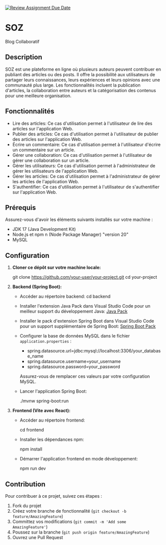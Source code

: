 [![Review Assignment Due Date](https://classroom.github.com/assets/deadline-readme-button-24ddc0f5d75046c5622901739e7c5dd533143b0c8e959d652212380cedb1ea36.svg)](https://classroom.github.com/a/ukcTjO0P)

# SOZ

Blog Collaboratif 

## Description

SOZ est une plateforme en ligne où plusieurs auteurs peuvent contribuer en publiant
des articles ou des posts. Il offre la possibilité aux utilisateurs de partager 
leurs connaissances, leurs expériences et leurs opinions avec une communauté
plus large. Les fonctionnalités incluent la publication d'articles, la
collaboration entre auteurs et la catégorisation des contenus pour une meilleure organisation.

## Fonctionnalités

-	Lire des articles: Ce cas d'utilisation permet à l'utilisateur de lire des articles sur l'application Web.
-	Publier des articles: Ce cas d'utilisation permet à l'utilisateur de publier des articles sur l'application Web.
-	Écrire un commentaire: Ce cas d'utilisation permet à l'utilisateur d'écrire un commentaire sur un article.
-	Gérer une collaboration: Ce cas d'utilisation permet à l'utilisateur de gérer une collaboration sur un article.
-	Gérer les utilisateurs: Ce cas d'utilisation permet à l'administrateur de gérer les utilisateurs de l'application Web.
-	Gérer les articles: Ce cas d'utilisation permet à l'administrateur de gérer les articles de l'application Web.
-	S'authentifier: Ce cas d'utilisation permet à l'utilisateur de s'authentifier sur l'application Web.

## Prérequis

Assurez-vous d'avoir les éléments suivants installés sur votre machine :

- JDK 17 (Java Development Kit)
- Node.js et npm n (Node Package Manager) "version 20"
- MySQL

## Configuration

1. **Cloner ce dépôt sur votre machine locale:**

    git clone https://github.com/your-user/your-project.git
    cd your-project

2. **Backend (Spring Boot):**

    - Accéder au répertoire backend:
        cd backend

    - Installer l'extension Java Pack dans Visual Studio Code pour un meilleur support du développement Java: [Java Pack](https://marketplace.visualstudio.com/items?itemName=vscjava.vscode-java-pack)
    - Installer le pack d'extension Spring Boot dans Visual Studio Code pour un support supplémentaire de Spring Boot: [Spring Boot Pack](https://marketplace.visualstudio.com/items?itemName=vscjava.springboot-pack)

    - Configurer la base de données MySQL dans le fichier `application.properties` :

        - spring.datasource.url=jdbc:mysql://localhost:3306/your_database_name
        - spring.datasource.username=your_username
        - spring.datasource.password=your_password

        Assurez-vous de remplacer ces valeurs par votre configuration MySQL.

    - Lancer l'application Spring Boot:
      
        ./mvnw spring-boot:run

3. **Frontend (Vite avec React):**

    - Accéder au répertoire frontend:

        cd frontend

    - Installer les dépendances npm:

        npm install

    - Démarrer l'application frontend en mode développement:

        npm run dev

## Contribution

Pour contribuer à ce projet, suivez ces étapes :

1. Fork du projet
2. Créez votre branche de fonctionnalité (`git checkout -b feature/AmazingFeature`)
3. Committez vos modifications (`git commit -m 'Add some AmazingFeature'`)
4. Poussez sur la branche (`git push origin feature/AmazingFeature`)
5. Ouvrez une Pull Request
